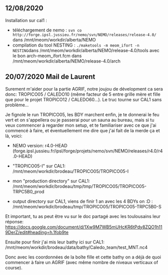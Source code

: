## 12/08/2020 

Installation sur cal1 :
   - téléchargement de nemo : ```svn co http://forge.ipsl.jussieu.fr/nemo/svn/NEMO/releases/release-4.0/``` dans /mnt/meom/workdir/alberta/NEMO
   - compilation du tool NESTING : ```./maketools -m meom_ifort -n NESTING```dans /mnt/meom/workdir/alberta/NEMO/release-4.0/tools avec le bon arch-meom_ifort.fcm dans /mnt/meom/workdir/alberta/NEMO/release-4.0/arch
   

## 20/07/2020 Mail de Laurent 

Surement m'aider pour la partie AGRIF, notre joujou de dévelopment ca sera donc: TROPICO05 / CALEDO10 (même facteur de 5 entre grille mère et fille que pour le projet TROPICO12 / CALEDO60...). Le truc tourne sur CAL1 sans problème...

Je fignole le run TROPICO05, les BDY marchent enfin, je te donnerai le feu vert et on s'appellera ou je passerai pour un sauna au bureau, mais si tu veux commencer à regarder mon setup, et te familiariser avec ce que j'ai commencé à faire, et éventuellement me dire que j'ai fait de la merde ça et là, voici:

- NEMO version: r4.0-HEAD (forge.ipsl.jussieu.fr/ipsl/forge/projets/nemo/svn/NEMO/releases/r4.0/r4.0-HEAD)

- "TROPICO05-I" sur CAL1: /mnt/meom/workdir/brodeau/TROPICO05/TROPICO05-I

- mon "production directory" sur CAL1: 
/mnt/meom/workdir/brodeau/tmp/tmp/TROPICO05/TROPICO05-TRPC5B0_prod

- output directory sur CAL1, viens de finir 1 an avec les 4 BDYs on :D :
/mnt/meom/workdir/brodeau/tmp/TROPICO05/TROPICO05-TRPC5B0-S

Et important, tu as peut être vu sur le doc partagé avec les toulousains leur réponse:
https://docs.google.com/document/d/1Xw9M7WB5mUHcKR6tPdy8ZQO1h119DerZ/edit#heading=h.1fob9te

Ensuite pour finir j'ai mis leur bathy ici sur CAL1:
/mnt/meom/workdir/brodeau/data/bathy/Caledo_team/test_MNT.nc4

Donc avec les coordonnées de la boîte fille et cette bathy on a déjà de quoi commencer à faire un AGRIF (avec même nombre de niveaux verticaux of course).
